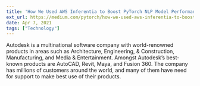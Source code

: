 ```yaml
---
title: 'How We Used AWS Inferentia to Boost PyTorch NLP Model Performance by 4.9x for the Autodesk Ava Chatbot'
ext_url: https://medium.com/pytorch/how-we-used-aws-inferentia-to-boost-pytorch-nlp-model-performance-by-4-9x-9f79f5314ca8
date: Apr 7, 2021
tags: ["Technology"]
---
```

Autodesk is a multinational software company with world-renowned products in areas such as Architecture, Engineering, & Construction, Manufacturing, and Media & Entertainment. Amongst Autodesk’s best-known products are AutoCAD, Revit, Maya, and Fusion 360. The company has millions of customers around the world, and many of them have need for support to make best use of their products.


